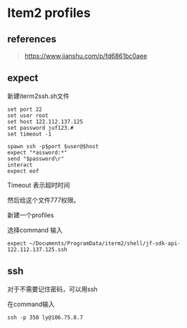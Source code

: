 # Item2 profiles

## references

> https://www.jianshu.com/p/fd6861bc0aee

## expect

新建iterm2ssh.sh文件

```
set port 22
set user root
set host 122.112.137.125
set password juf123.#
set timeout -1

spawn ssh -p$port $user@$host
expect "*assword:*"
send "$password\r"
interact
expect eof
```

Timeout 表示超时时间

然后给这个文件777权限。

新建一个profiles

选择command 输入

```
expect ~/Documents/ProgramData/iterm2/shell/jf-sdk-api-122.112.137.125.ssh
```

## ssh

对于不需要记住密码，可以用ssh

在command输入

```
ssh -p 350 ly@106.75.8.7
```

